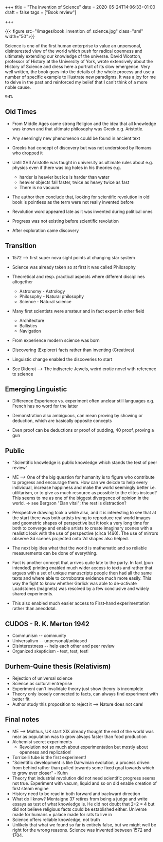 +++
title = "The invention of Science"
date = 2020-05-24T14:06:33+01:00
draft = false
tags = ["Book review"]

+++

{{< figure src="/images/book_invention_of_science.jpg"  class="sml" width="50">}}

Science is one of the first human enterprise to value an unpersonal, disinterested view of the world which push for radical openness and ultimately extending our knowledge of the universe. 
David Wootton, professor of History at the University of York, wrote extensively about the History of Science and dress here a portrait of its slow emergence. Very well written, the book goes into the details of the whole process and use a number of specific example to illustrate new paradigms. It was a joy for me to delve in the past and reinforced my belief that I can't think of a more noble cause.

<kbd>94%</kbd>

<!--more-->

## Old Times

* From Middle Ages came strong Religion and the idea that all knowledge was known and that ultimate philosophy was Greek e.g. Aristotle.

* Any seemingly new phenomenon could be found in ancient text
* Greeks had concept of discovery but was not understood by Romans who dropped it
* Until XVII Aristotle was taught in university as ultimate rules about e.g. physics even if there was big holes in his theories e.g.
  * harder is heavier but ice is harder than water
  * heavier objects fall faster, twice as heavy twice as fast
  * There is no vacuum
* The author then conclude that, looking for scientific revolution in old book is pointless as the term were not really invented before
* Revolution word appeared late as it was invented during political ones
* Progress was not existing before scientific revolution
* After exploration came discovery

## Transition

* 1572 --> first super nova sight points at changing star system

* Science was already taken so at first it was called Philosophy
* Theoretical and resp. practical aspects where different disciplines altogether
  * Astronomy - Astrology
  * Philosophy - Natural philosophy
  * Science - Natural science
* Many first scientists were amateur and in fact expert in other field
  * Architecture
  * Ballistics
  * Navigation
* From experience modern science was born
* Discovering (Explorer) facts rather than inventing (Creatives)
* Linguistic change enabled the discoveries to start
* See Diderot --> The indiscrete Jewels, weird erotic novel with reference to science

## Emerging Linguistic

* Difference Experience vs. experiment often unclear still languages e.g. French has no word for the latter

* Demonstration also ambiguous, can mean proving by showing or deduction, which are basically opposite concepts
* Even proof can be deductions or proof of pudding, 40 proof, proving a gun

## Public

* "Scientific knowledge is public knowledge which stands the test of peer review"

* ME --> One of the big question for humanity is to figure who contribute to progress and encourage them. How can we deicde to help every individual, increase happiness and make the world seemingly better i.e. utilitarism, or to give as much resource as possible to the elites instead? This seems to me as one of the biggest divergence of opinion in the world. -> see Bergson "Elan vital"; the rest is distraction?

* Perspective drawing took a while also, and it is interesting to see that at the start there was both artists trying to reproduce real world images and geometric shapes of perspective but it took a very long time for both to converge and enable artists to create imaginary scenes with a realistic look with the use of perspective (circa 1460). The use of mirrors observe 3d scenes projected onto 2d shapes also helped.

* The next big idea what that the world is mathematic and so reliable measurements can be done of everything.
* Fact is another concept that arrives quite late to the party. In fact (pun intended) printing enabled much wider access to texts and rather that argues with a set of unique manuscripts people then had all the same texts and where able to corroborate evidence much more easily. This way the fight to know whether Garlick was able to de-activate Loadstones (magnets) was resolved by a few conclusive and widely shared experiments.
* This also enabled much easier access to First-hand experimentation rather than anecdotal.

## CUDOS - R. K. Merton 1942

* Communism -- community
* Universalism -- unpersonal/unbiased
* Disinterestness -- help each other and peer review
* Organized skepticism - test, test, test!

## Durhem-Quine thesis (Relativism)

* Rejection of universal science
* Science as cultural entreprise
* Experiment can't invalidate theory just show theory is incomplete
* Theory only loosely connected to facts, can always find experiment with better fit
* Author study this proposition to reject it --> Nature does not care!

## Final notes

* ME --> Malthus, UK start XIX already thought the end of the world was near as population was to grow always faster than food production
* Alchemist secret experiments
  * Revolution not so much about experimentation but mostly about openness and replication!
* Torricelli tube is the first experiment!
* "Scientific development is like Darwinian evolution, a process driven from behind rather than pulled towards some fixed goal towards which to grow ever closer" - Kuhn
* Theory that industrial revolution did not need scientific progress seems not true. Experiment with vacum, liquid and so on did enable creation of first steam engine
* History need to be read in both forward and backward direction
* What do I know? Montaigne 37 retires from being a judge and write essays as test of what knowledge is. He did not doubt that 2+2 = 4 but did not believe religious facts could be established either. Universe made for humans = palace made for rats to live in
* Science offers reliable knowledge, not truth
* Unlikely that what we found so far is entirely false, but we might well be right for the wrong reasons.
Science was invented between 1572 and 1704.
